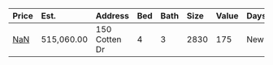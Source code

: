 | Price                                                                             | Est.       | Address       | Bed | Bath | Size | Value | Days | Lot  | Year | HOA | Open |
| :-------------------------------------------------------------------------------- | :--------- | :------------ | :-- | :--- | :--- | :---- | :--- | :--- | :--- | :-- | :--- |
| [NaN](https://www.movoto.com/home/150-cotten-dr-morrisville-nc-27560-413_2338830) | 515,060.00 | 150 Cotten Dr | 4   | 3    | 2830 | 175   | New  | 5227 | 2021 | 125 |      |